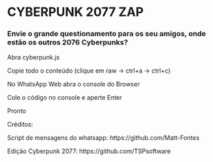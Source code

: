 # CYBERPUNK 2077 ZAP

### Envie o grande questionamento para os seu amigos, onde estão os outros 2076 Cyberpunks?

<p>Abra cyberpunk.js</p>

<p>Copie todo o conteúdo (clique em raw -> ctrl+a -> ctrl+c)</p>

<p>No WhatsApp Web abra o console do Browser</p>

<p>Cole o código no console e aperte Enter</p>

<p>Pronto</p>

<p>Créditos:</p>

<p>Script de mensagens do whatsapp: https://github.com/Matt-Fontes</p>
  
<p>Edição Cyberpunk 2077: https://github.com/TSPsoftware</p>
